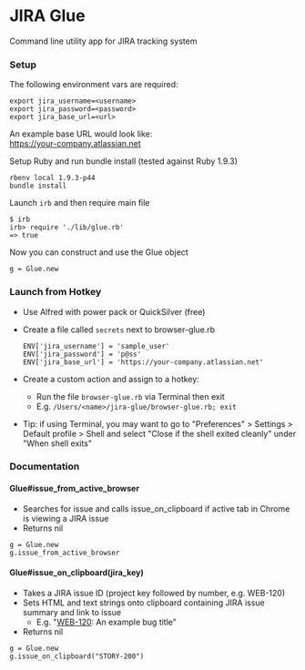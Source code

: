 JIRA Glue
=========

Command line utility app for JIRA tracking system

### Setup

The following environment vars are required:

```
export jira_username=<username>
export jira_password=<password>
export jira_base_url=<url>
```

An example base URL would look like:  
https://your-company.atlassian.net

Setup Ruby and run bundle install (tested against Ruby 1.9.3)

```
rbenv local 1.9.3-p44
bundle install
```

Launch `irb` and then require main file

```
$ irb
irb> require './lib/glue.rb'
=> true
```

Now you can construct and use the Glue object

```
g = Glue.new
```

### Launch from Hotkey

* Use Alfred with power pack or QuickSilver (free)
* Create a file called `secrets` next to browser-glue.rb

    ```
    ENV['jira_username'] = 'sample_user'
    ENV['jira_password'] = 'p@ss'
    ENV['jira_base_url'] = 'https://your-company.atlassian.net'
    ```

* Create a custom action and assign to a hotkey:
  * Run the file `browser-glue.rb` via Terminal then exit
  * E.g. `/Users/<name>/jira-glue/browser-glue.rb; exit`
* Tip: if using Terminal, you may want to go to "Preferences" > Settings > Default profile > Shell and select "Close if the shell exited cleanly" under "When shell exits"

### Documentation

#### Glue#issue_from_active_browser

* Searches for issue and calls issue_on_clipboard if active tab in Chrome is viewing a JIRA issue
* Returns nil
```
g = Glue.new
g.issue_from_active_browser
```

#### Glue#issue_on_clipboard(jira_key)

* Takes a JIRA issue ID (project key followed by number, e.g. WEB-120)
* Sets HTML and text strings onto clipboard containing JIRA issue summary and link to issue
  * E.g. "[WEB-120](http://www.example.com/issues/WEB-120): An example bug title"
* Returns nil
```
g = Glue.new
g.issue_on_clipboard("STORY-200")
```
